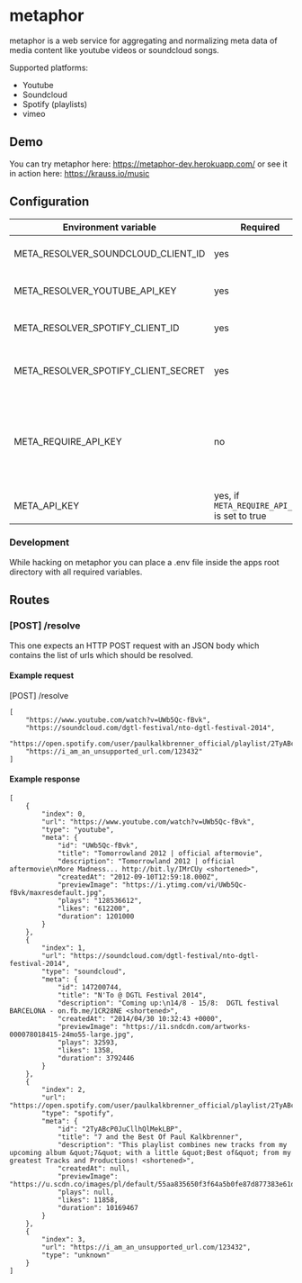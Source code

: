 # metaphor

metaphor is a web service for aggregating and normalizing meta data of media content like youtube videos or soundcloud songs.

Supported platforms:
* Youtube
* Soundcloud
* Spotify (playlists)
* vimeo

## Demo
You can try metaphor here: https://metaphor-dev.herokuapp.com/ or see it in action here: https://krauss.io/music

## Configuration
Environment variable | Required | Default | Description
--- | --- | --- | ---
META_RESOLVER_SOUNDCLOUD_CLIENT_ID | yes | empty | Your Soundcloud Client Id.
META_RESOLVER_YOUTUBE_API_KEY | yes | empty | Your Youtube v3 API Key
META_RESOLVER_SPOTIFY_CLIENT_ID | yes | empty | Your Spotify client ID
META_RESOLVER_SPOTIFY_CLIENT_SECRET | yes | empty | Your Spotify client secret
META_REQUIRE_API_KEY | no | false | Set to true if the resolve route should be accessible via an API Key
META_API_KEY | yes, if `META_REQUIRE_API_KEY` is set to true | empty | Your API access key

### Development
While hacking on metaphor you can place a .env file inside the apps root directory with all required variables.

## Routes

### [POST] /resolve
This one expects an HTTP POST request with an JSON body which contains the list of urls which should be resolved.

#### Example request
[POST] /resolve
```
[
    "https://www.youtube.com/watch?v=UWb5Qc-fBvk",
    "https://soundcloud.com/dgtl-festival/nto-dgtl-festival-2014",
    "https://open.spotify.com/user/paulkalkbrenner_official/playlist/2TyABcP0JuCllhQlMekLBP",
    "https://i_am_an_unsupported_url.com/123432"
]
```

#### Example response
```
[
    {
        "index": 0,
        "url": "https://www.youtube.com/watch?v=UWb5Qc-fBvk",
        "type": "youtube",
        "meta": {
            "id": "UWb5Qc-fBvk",
            "title": "Tomorrowland 2012 | official aftermovie",
            "description": "Tomorrowland 2012 | official aftermovie\nMore Madness... http://bit.ly/IMrCUy <shortened>",
            "createdAt": "2012-09-10T12:59:18.000Z",
            "previewImage": "https://i.ytimg.com/vi/UWb5Qc-fBvk/maxresdefault.jpg",
            "plays": "128536612",
            "likes": "612200",
            "duration": 1201000
        }
    },
    {
        "index": 1,
        "url": "https://soundcloud.com/dgtl-festival/nto-dgtl-festival-2014",
        "type": "soundcloud",
        "meta": {
            "id": 147200744,
            "title": "N'To @ DGTL Festival 2014",
            "description": "Coming up:\n14/8 - 15/8:  DGTL festival BARCELONA - on.fb.me/1CR28NE <shortened>",
            "createdAt": "2014/04/30 10:32:43 +0000",
            "previewImage": "https://i1.sndcdn.com/artworks-000078018415-24mo55-large.jpg",
            "plays": 32593,
            "likes": 1358,
            "duration": 3792446
        }
    },
    {
        "index": 2,
        "url": "https://open.spotify.com/user/paulkalkbrenner_official/playlist/2TyABcP0JuCllhQlMekLBP",
        "type": "spotify",
        "meta": {
            "id": "2TyABcP0JuCllhQlMekLBP",
            "title": "7 and the Best Of Paul Kalkbrenner",
            "description": "This playlist combines new tracks from my upcoming album &quot;7&quot; with a little &quot;Best of&quot; from my greatest Tracks and Productions! <shortened>",
            "createdAt": null,
            "previewImage": "https://u.scdn.co/images/pl/default/55aa835650f3f64a5b0fe87d877383e61dc7a8f2",
            "plays": null,
            "likes": 11858,
            "duration": 10169467
        }
    },
    {
        "index": 3,
        "url": "https://i_am_an_unsupported_url.com/123432",
        "type": "unknown"
    }
]
```
